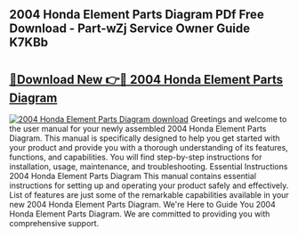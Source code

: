 ## 2004 Honda Element Parts Diagram PDf Free Download - Part-wZj Service Owner Guide K7KBb

# <h2><a href="http://dfmtbl.blite.top/?on=2004+Honda+Element+Parts+Diagram">🔗Download New 👉🔴 2004 Honda Element Parts Diagram</a></h2>

[![2004 Honda Element Parts Diagram download](https://i.imgur.com/lujVjoI.png)](http://dfmtbl.blite.top/?on=2004+Honda+Element+Parts+Diagram)
Greetings and welcome to the user manual for your newly assembled 2004 Honda Element Parts Diagram. This manual is specifically designed to help you get started with your product and provide you with a thorough understanding of its features, functions, and capabilities. You will find step-by-step instructions for installation, usage, maintenance, and troubleshooting. Essential Instructions 2004 Honda Element Parts Diagram This manual contains essential instructions for setting up and operating your product safely and effectively. List of features are just some of the remarkable capabilities available in your new 2004 Honda Element Parts Diagram. We're Here to Guide You 2004 Honda Element Parts Diagram. We are committed to providing you with comprehensive support.
